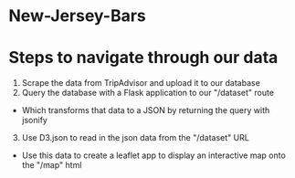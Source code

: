 # New-Jersey-Bars

# Steps to navigate through our data
1. Scrape the data from TripAdvisor and upload it to our database
2. Query the database with a Flask application to our "/dataset" route
  - Which transforms that data to a JSON by returning the query with jsonify
3. Use D3.json to read in the json data from the "/dataset" URL
  - Use this data to create a leaflet app to display an interactive map onto the "/map" html
